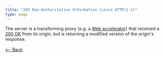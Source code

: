 ```yaml
---
title: "203 Non-Authoritative Information (since HTTP/1.1)"
type: page
---
```

The server is a transforming proxy (e.g. a [Web accelerator](https://en.wikipedia.org/wiki/Web_accelerator)) that received a [200 OK](200.md) from its origin, but is returning a modified version of the origin's response.<br /><br />[<-- Back](../../http_codes.md)